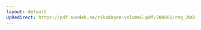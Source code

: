 ```yaml
---
layout: default
UpRedirect: https://pdf.swedeb.se/riksdagen-volumeG-pdf/200001/reg_200001/reg_200001_0475.pdf
---
```

